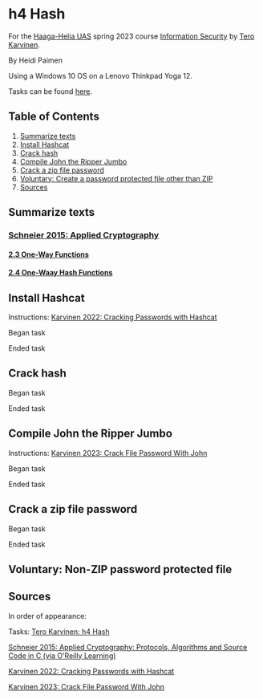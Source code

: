 # h4 Hash

For the [Haaga-Helia UAS](https://www.haaga-helia.fi/en) spring 2023 course [Information Security](https://terokarvinen.com/2023/information-security-2023/) by [Tero Karvinen](https://terokarvinen.com/).

By Heidi Paimen

Using a Windows 10 OS on a Lenovo Thinkpad Yoga 12.

Tasks can be found [here](https://terokarvinen.com/2023/information-security-2023/?f=moodle#h3-hash).

## Table of Contents

1. [Summarize texts](#summarize)
2. [Install Hashcat](#hashcat)
3. [Crack hash](#crack-hash)
4. [Compile John the Ripper Jumbo](#john-jumbo)
5. [Crack a zip file password](#crack-zip)
6. [Voluntary: Create a password protected file other than ZIP](#vtask)
7. [Sources](#sources)


<a name="summarize"></a>
## Summarize texts

### [Schneier 2015: Applied Cryptography](https://learning.oreilly.com/library/view/applied-cryptography-protocols/9781119096726/)

#### [2.3 One-Way Functions](https://learning.oreilly.com/library/view/applied-cryptography-protocols/9781119096726/10_chap02.html#chap02-sec003)

#### [2.4 One-Waay Hash Functions](https://learning.oreilly.com/library/view/applied-cryptography-protocols/9781119096726/10_chap02.html#chap02-sec004)

<a name="hashcat"></a>
## Install Hashcat

Instructions: [Karvinen 2022: Cracking Passwords with Hashcat](https://terokarvinen.com/2022/cracking-passwords-with-hashcat/)

Began task

Ended task

<a name="crack-hash"></a>
## Crack hash

Began task

Ended task

<a name="john-jumbo"></a>
## Compile John the Ripper Jumbo

Instructions: [Karvinen 2023: Crack File Password With John](https://terokarvinen.com/2023/crack-file-password-with-john/)

Began task

Ended task

<a name="crack-zip"></a>
## Crack a zip file password

Began task

Ended task

<a name="vtask"></a>
## Voluntary: Non-ZIP password protected file

<a name="sources"></a>
## Sources

In order of appearance:

Tasks: [Tero Karvinen: h4 Hash](https://terokarvinen.com/2023/information-security-2023/?f=moodle#h3-hash)

[Schneier 2015: Applied Cryptography: Protocols, Algorithms and Source Code in C (via O'Reilly Learning)](https://learning.oreilly.com/library/view/applied-cryptography-protocols/9781119096726/)

[Karvinen 2022: Cracking Passwords with Hashcat](https://terokarvinen.com/2022/cracking-passwords-with-hashcat/)

[Karvinen 2023: Crack File Password With John](https://terokarvinen.com/2023/crack-file-password-with-john/)

